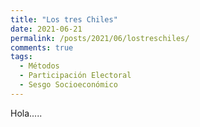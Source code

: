 ```yaml
---
title: "Los tres Chiles"
date: 2021-06-21
permalink: /posts/2021/06/lostreschiles/
comments: true
tags:
  - Métodos
  - Participación Electoral
  - Sesgo Socioeconómico
---
```


Hola.....
